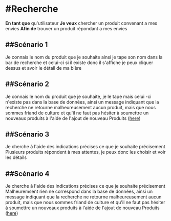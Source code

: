 #Recherche
=================================

**En tant que** qu'utilisateur
**Je veux** chercher un produit convenant a mes envies
**Afin de** trouver un produit répondant a mes envies

##Scénario 1
---------------------------------
Je connais le nom du produit que je souhaite ainsi je tape son nom dans la bar de recherche et celui-ci si il existe donc il s'affiche
je peux cliquer dessus et avoir le détail de ma bière

##Scénario 2
---------------------------------
Je connais le nom du produit que je souhaite, je le tape mais celui -ci n'existe pas dans la base de données, ainsi un message indiquant que la recherche ne retourne malheureusement aucun produit, mais que nous sommes friand de culture et qu'il ne faut pas hésiter à soumettre un nouveaux produits
à l'aide de l'ajout de nouveau Produits ([here]("./proposNvProduit.md"))

##Scénario 3
---------------------------------
Je cherche à l'aide des indications précises ce que je souhaite précisement 
Plusieurs produits répondent à mes attentes, je peux donc les choisir et voir les détails

##Scénario 4
---------------------------------
Je cherche à l'aide des indications précises ce que je souhaite précisement
Malheuremsent rien ne correspond dans la base de données, ainsi un message indiquant que la recherche ne retourne malheureusement aucun produit, mais que nous sommes friand de culture et qu'il ne faut pas hésiter à soumettre un nouveaux produits
à l'aide de l'ajout de nouveau Produits ([here]("./proposNvProduit.md"))